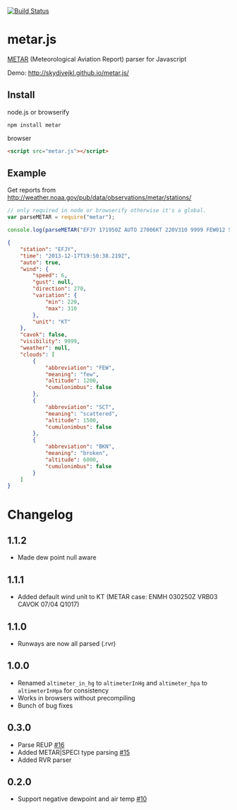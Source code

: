[![Build Status](https://travis-ci.org/skydivejkl/metar.js.png?branch=master)](https://travis-ci.org/skydivejkl/metar.js)

# metar.js

[METAR](http://en.wikipedia.org/wiki/METAR) (Meteorological Aviation Report) parser for Javascript

Demo: <http://skydivejkl.github.io/metar.js/>

## Install

node.js or browserify

    npm install metar

browser

```html
<script src="metar.js"></script>
```

## Example

Get reports from <http://weather.noaa.gov/pub/data/observations/metar/stations/>

```javascript
// only required in node or browserify otherwise it's a global.
var parseMETAR = require("metar");

console.log(parseMETAR("EFJY 171950Z AUTO 27006KT 220V310 9999 FEW012 SCT015 BKN060 13/12 Q1006"));
```

```json
{
    "station": "EFJY",
    "time": "2013-12-17T19:50:38.219Z",
    "auto": true,
    "wind": {
        "speed": 6,
        "gust": null,
        "direction": 270,
        "variation": {
            "min": 220,
            "max": 310
        },
        "unit": "KT"
    },
    "cavok": false,
    "visibility": 9999,
    "weather": null,
    "clouds": [
        {
            "abbreviation": "FEW",
            "meaning": "few",
            "altitude": 1200,
            "cumulonimbus": false
        },
        {
            "abbreviation": "SCT",
            "meaning": "scattered",
            "altitude": 1500,
            "cumulonimbus": false
        },
        {
            "abbreviation": "BKN",
            "meaning": "broken",
            "altitude": 6000,
            "cumulonimbus": false
        }
    ]
}
```

# Changelog

## 1.1.2

- Made dew point null aware

## 1.1.1

- Added default wind unit to KT (METAR case: ENMH 030250Z VRB03 CAVOK 07/04 Q1017)

## 1.1.0

- Runways are now all parsed (.rvr)

## 1.0.0

- Renamed `altimeter_in_hg` to `altimeterInHg` and `altimeter_hpa` to `altimeterInHpa` for consistency
- Works in browsers without precompiling
- Bunch of bug fixes

## 0.3.0

- Parse REUP [#16](https://github.com/skydivejkl/metar.js/pull/16)
- Added METAR|SPECI type parsing [#15](https://github.com/skydivejkl/metar.js/pull/15)
- Added RVR parser

## 0.2.0

  - Support negative dewpoint and air temp [#10](https://github.com/skydivejkl/metar.js/pull/10)

